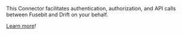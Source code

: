 This Connector facilitates authentication, authorization, and API calls between Fusebit and Drift on your behalf.

[Learn more](https://developer.fusebit.io/docs/drift)!
